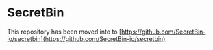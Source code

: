 # SecretBin

This repository has been moved into to
[https://github.com/SecretBin-io/secretbin](https://github.com/SecretBin-io/secretbin).
